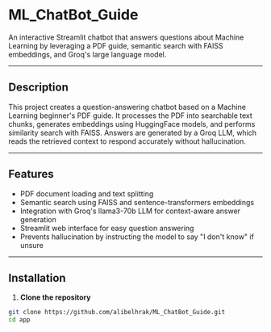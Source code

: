 # ML_ChatBot_Guide

An interactive Streamlit chatbot that answers questions about Machine Learning by leveraging a PDF guide, semantic search with FAISS embeddings, and Groq's large language model.

---

## Description

This project creates a question-answering chatbot based on a Machine Learning beginner's PDF guide. It processes the PDF into searchable text chunks, generates embeddings using HuggingFace models, and performs similarity search with FAISS. Answers are generated by a Groq LLM, which reads the retrieved context to respond accurately without hallucination.

---

## Features

- PDF document loading and text splitting
- Semantic search using FAISS and sentence-transformers embeddings
- Integration with Groq's llama3-70b LLM for context-aware answer generation
- Streamlit web interface for easy question answering
- Prevents hallucination by instructing the model to say "I don't know" if unsure

---

## Installation

1. **Clone the repository**

```bash
git clone https://github.com/alibelhrak/ML_ChatBot_Guide.git
cd app
